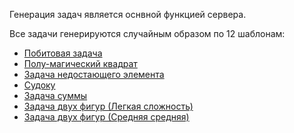 Генерация задач является оснвной функцией сервера.

Все задачи генерируются случайным образом по 12 шаблонам:
- [Побитовая задача](/#/Server/Генерация%20задач/Побитовая%20задача)
- [Полу-магический квадрат](/#/Server/Генерация%20задач/Полу-магический%20квадрат)
- [Задача недостающего элемента](/#/Server/Генерация%20задач/Задача%20недостающего%20элемента)
- [Судоку](/#/Server/Генерация%20задач/Судоку)
- [Задача суммы](/#/Server/Генерация%20задач/Задача%20суммы)
- [Задача двух фигур (Легкая сложность)](/#/Server/Генерация%20задач/Задача%20двух%20фигур%20%28Легкая%20сложность%29)
- [Задача двух фигур (Средняя средняя)](/#/Server/Генерация%20задач/Задача%20двух%20фигур%20%28Средняя%20средняя%29)
